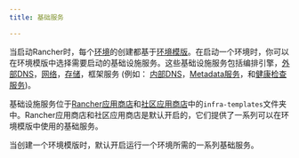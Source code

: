 ```yaml
---
title: 基础服务

---
```




当启动Rancher时，每个[环境]({{site.baseurl}}/rancher/{{page.version}}/{{page.lang}}/environments/)的创建都基于[环境模版]({{site.baseurl}}/rancher/{{page.version}}/{{page.lang}}/environments/#什么是环境模版)。在启动一个环境时，你可以在环境模版中选择需要启动的基础设施服务。这些基础设施服务包括编排引擎，[外部DNS]({{site.baseurl}}/rancher/{{page.version}}/{{page.lang}}/cattle/external-dns-service/)，[网络]({{site.baseurl}}/rancher/{{page.version}}/{{page.lang}}/rancher-services/networking/)，[存储]({{site.baseurl}}/rancher/{{page.version}}/{{page.lang}}/rancher-services/storage-service/)，框架服务 (例如： [内部DNS]({{site.baseurl}}/rancher/{{page.version}}/{{page.lang}}/rancher-services/dns-service/)，[Metadata服务]({{site.baseurl}}/rancher/{{page.version}}/{{page.lang}}/rancher-services/metadata-service)，和[健康检查服务]({{site.baseurl}}/rancher/{{page.version}}/{{page.lang}}/cattle/health-checks))。

基础设施服务位于[Rancher应用商店](https://github.com/rancher/rancher-catalog)和[社区应用商店](https://github.com/rancher/community-catalog)中的`infra-templates`文件夹中。Rancher应用商店和社区应用商店是默认开启的，它们提供了一系列可以在环境模版中使用的基础服务。

当创建一个环境模版时，默认开启运行一个环境所需的一系列基础服务。
